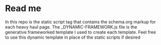 # Read me

In this repo is the static script tag that contains the schema.org markup for each heavy haul page.
The _DYNAMIC-FRAMEWORK.js file is the generative frameworked template I used to create each template.
Feel free to use this dynamic template in place of the static scripts if desired
